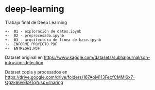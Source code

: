 # deep-learning
Trabajo final de Deep Learning

    +-  01 - exploración de datos.ipynb
    +-  02 - preprocesado.ipynb
    +-  03 - arquitectura de linea de base.ipynb
    +-  INFORME_PROYECTO.PDF
    +-  ENTREGA1.PDF

Dataset original en https://www.kaggle.com/datasets/subhajournal/sdn-intrusion-detection

Dataset copia y procesados en https://drive.google.com/drive/folders/167AoM113FecfCMMi6x7-Qgzk66vEk9Tq?usp=sharing
